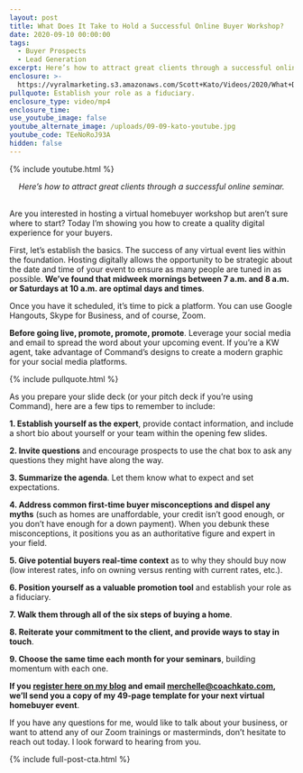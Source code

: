 ```yaml
---
layout: post
title: What Does It Take to Hold a Successful Online Buyer Workshop?
date: 2020-09-10 00:00:00
tags:
  - Buyer Prospects
  - Lead Generation
excerpt: Here’s how to attract great clients through a successful online seminar.
enclosure: >-
  https://vyralmarketing.s3.amazonaws.com/Scott+Kato/Videos/2020/What+Does+It+Take+to+Hold+a+Successful+Online+Buyer+Workshop_.mp4
pullquote: Establish your role as a fiduciary.
enclosure_type: video/mp4
enclosure_time:
use_youtube_image: false
youtube_alternate_image: /uploads/09-09-kato-youtube.jpg
youtube_code: TEeNoRoJ93A
hidden: false
---
```


{% include youtube.html %}

<center><em>Here&rsquo;s how to attract great clients through a successful online seminar.</em></center>

<br>Are you interested in hosting a virtual homebuyer workshop but aren’t sure where to start? Today I’m showing you how to create a quality digital experience for your buyers.

First, let’s establish the basics. The success of any virtual event lies within the foundation. Hosting digitally allows the opportunity to be strategic about the date and time of your event to ensure as many people are tuned in as possible. **We’ve found that midweek mornings between 7 a.m. and 8 a.m. or Saturdays at 10 a.m. are optimal days and times**.

Once you have it scheduled, it’s time to pick a platform. You can use Google Hangouts, Skype for Business, and of course, Zoom.

**Before going live, promote, promote, promote**. Leverage your social media and email to spread the word about your upcoming event. If you’re a KW agent, take advantage of Command’s designs to create a modern graphic for your social media platforms.

{% include pullquote.html %}

As you prepare your slide deck (or your pitch deck if you’re using Command), here are a few tips to remember to include:

**1\. Establish yourself as the expert**, provide contact information, and include a short bio about yourself or your team within the opening few slides.

**2\. Invite questions** and encourage prospects to use the chat box to ask any questions they might have along the way.

**3\. Summarize the agenda**. Let them know what to expect and set expectations.

**4\. Address common first-time buyer misconceptions and dispel any myths** (such as homes are unaffordable, your credit isn’t good enough, or you don’t have enough for a down payment). When you debunk these misconceptions, it positions you as an authoritative figure and expert in your field.

**5\. Give potential buyers real-time context** as to why they should buy now (low interest rates, info on owning versus renting with current rates, etc.).

**6\. Position yourself as a valuable promotion tool** and establish your role as a fiduciary.

**7\. Walk them through all of the six steps of buying a home**.

**8\. Reiterate your commitment to the client, and provide ways to stay in touch**.

**9\. Choose the same time each month for your seminars**, building momentum with each one.

**If you <u><a target="_blank" rel="noopener" href="https://coachkato.com/subscribe/">register here on my blog</a></u> and email <u><a href="mailto:Michelle@coachkato.com">merchelle@coachkato.com</a></u>, we’ll send you a copy of my 49-page template for your next virtual homebuyer event**.

If you have any questions for me, would like to talk about your business, or want to attend any of our Zoom trainings or masterminds, don’t hesitate to reach out today. I look forward to hearing from you.

{% include full-post-cta.html %}